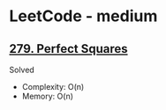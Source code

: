 # LeetCode - medium

## [279. Perfect Squares](https://leetcode.com/problems/perfect-squares)

Solved

* Complexity: O(n)
* Memory: O(n)
